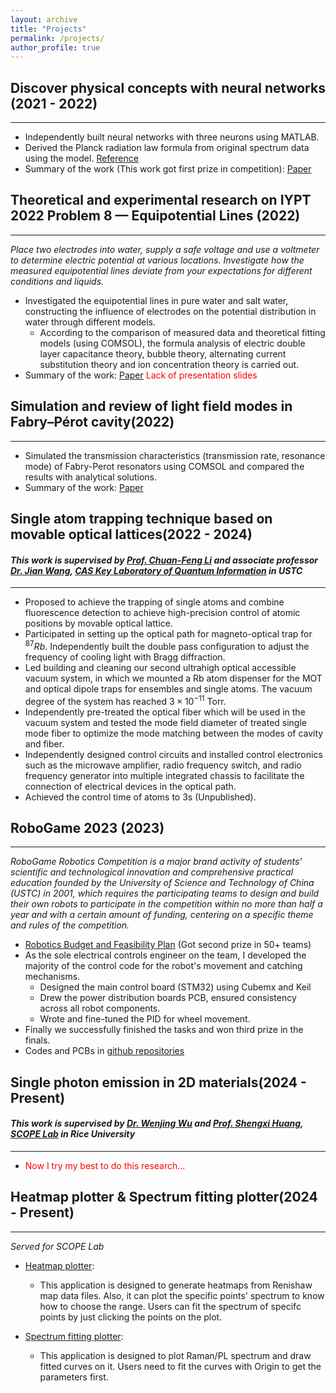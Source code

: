 ```yaml
---
layout: archive
title: "Projects"
permalink: /projects/
author_profile: true
---
```


## Discover physical concepts with neural networks (2021 -  2022)
****
* Independently built neural networks with three neurons using MATLAB. 
* Derived the Planck radiation law formula from original spectrum data using the model. [Reference](../assets/neural_network.pdf)
* Summary of the work (This work got first prize in competition): [Paper](../assets/neural_network_report.pdf)

## Theoretical and experimental research on IYPT 2022 Problem 8 — Equipotential Lines (2022)
****
_Place two electrodes into water, supply a safe voltage and use a voltmeter to determine electric potential at various locations. Investigate how the measured equipotential lines deviate from your expectations for different conditions and liquids._
* Investigated the equipotential lines in pure water and salt water, constructing the influence of electrodes on the potential distribution in water through different models.
  *  According to the comparison of measured data and theoretical fitting models (using COMSOL), the formula analysis of electric double layer capacitance theory, bubble theory, alternating current substitution theory and ion concentration theory is carried out. 
* Summary of the work: [Paper](../assets/equipotential_lines.pdf) 
<font color=Red>Lack of presentation slides</font>

## Simulation and review of light field modes in Fabry–Pérot cavity(2022)
****
* Simulated the transmission characteristics (transmission rate, resonance mode) of Fabry-Perot resonators using COMSOL and compared the results with analytical solutions.
* Summary of the work: [Paper](../assets/FPcavity.pdf) 

## Single atom trapping technique based on movable optical lattices(2022 - 2024)
#### _This work is supervised by [Prof. Chuan-Feng Li](http://lqcc.ustc.edu.cn/cfli/) and associate professor [Dr. Jian Wang](https://faculty.ustc.edu.cn/wangjian1), [CAS Key Laboratory of Quantum Information](https://lqcc.ustc.edu.cn/) in USTC_
****

* Proposed to achieve the trapping of single atoms and combine fluorescence detection to achieve high-precision control of atomic positions by movable optical lattice.
* Participated in setting up the optical path for magneto-optical trap for $^{87}Rb$. Independently built the double pass configuration to adjust the frequency of cooling light with Bragg diffraction.
* Led building and cleaning our second ultrahigh optical accessible vacuum system, in which we mounted a Rb atom dispenser for the MOT and optical dipole traps for ensembles and single atoms. The vacuum degree of the system has reached $3\times10^{-11}$ Torr.
* Independently pre-treated the optical fiber which will be used in the vacuum system and tested the mode field diameter of treated single mode fiber to optimize the mode matching between the modes of cavity and fiber.
* Independently designed control circuits and installed control electronics such as the microwave amplifier, radio frequency switch, and radio frequency generator into multiple integrated chassis to facilitate the connection of electrical devices in the optical path.
* Achieved the control time of atoms to 3s (Unpublished).

## RoboGame 2023 (2023)
****
_RoboGame Robotics Competition is a major brand activity of students' scientific and technological innovation and comprehensive practical education founded by the University of Science and Technology of China (USTC) in 2001, which requires the participating teams to design and build their own robots to participate in the competition within no more than half a year and with a certain amount of funding, centering on a specific theme and rules of the competition._ 

* [Robotics Budget and Feasibility Plan](../assets/plan.pdf) (Got second prize in 50+ teams)
* As the sole electrical controls engineer on the team, I developed the majority of the control code for the robot's movement and catching mechanisms. 
  * Designed the main control board (STM32) using Cubemx and Keil 
  * Drew the power distribution boards PCB, ensured consistency across all robot components.
  * Wrote and fine-tuned the PID for wheel movement.
* Finally we successfully finished the tasks and won third prize in the finals.
* Codes and PCBs in [github repositories](https://github.com/k-telux/RoboGame2023)

## Single photon emission in 2D materials(2024 - Present)
#### _This work is supervised by [Dr. Wenjing Wu](https://scholar.google.com/citations?user=lm68m7kAAAAJ&hl=en) and [Prof. Shengxi Huang](https://profiles.rice.edu/faculty/shengxi-huang), [SCOPE Lab](https://scopelab.rice.edu/) in Rice University_
****

* <font color=Red>Now I try my best to do this research...</font>

## Heatmap plotter & Spectrum fitting plotter(2024 - Present)
****
_Served for SCOPE Lab_
* [Heatmap plotter](../assets/Heatmap_plotter.exe):
  * This application is designed to generate heatmaps from Renishaw map data files. Also, it can plot the specific points' spectrum to know how to choose the range. Users can fit the spectrum of specifc points by just clicking the points on the plot.

* [Spectrum fitting plotter](../assets/Justplot.exe):
  * This application is designed to plot Raman/PL spectrum and draw fitted curves on it. Users need to fit the curves with Origin to get the parameters first.
